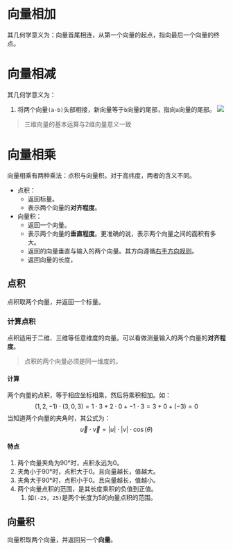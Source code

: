 # 向量相加
其几何学意义为：向量首尾相连，从第一个向量的起点，指向最后一个向量的终点。

# 向量相减
其几何学意义为：
1. 将两个向量`(a-b)`头部相接，新向量等于`b`向量的尾部，指向`a`向量的尾部。
![](Pasted%20image%2020230311161108.png)

> 三维向量的基本运算与2维向量意义一致 


# 向量相乘
向量相乘有两种乘法：点积与向量积。对于高纬度，两者的含义不同。
- 点积：
	- 返回标量。
	- 表示两个向量的**对齐程度**。
- 向量积：
	- 返回一个向量。
	- 表示两个向量的**垂直程度**。更准确的说，表示两个向量之间的面积有多大。
	- 返回的向量垂直与输入的两个向量。其方向遵循[右手方向规则](右手方向规则.md)。
	- 返回向量的长度，

## 点积
点积取两个向量，并返回一个标量。

### 计算点积
点积适用于二维、三维等任意维度的向量。可以看做测量输入的两个向量的**对齐程度**。
> 点积的两个向量必须是同一维度的。

#### 计算
两个向量的点积，等于相应坐标相乘，然后将乘积相加。如：
$$
(1, 2, -1) \cdot (3, 0, 3) = 1 \cdot 3 + 2 \cdot 0 + -1 \cdot 3 = 3 + 0 + (-3) = 0
$$
当知道两个向量的夹角时，其公式为：
$$
\vec{u} \cdot \vec{v} = \lvert u \rvert \cdot \lvert v \rvert \cdot \cos(\theta)
$$

#### 特点
1. 两个向量夹角为90°时，点积永远为0。
2. 夹角小于90°时，点积大于0。且向量越长，值越大。
3. 夹角大于90°时，点积小于0。且向量越长，值越小。
4. 两个向量点积的范围，是其长度乘积的负值到正值。
	1. 如`(-25, 25)`是两个长度为5的向量点积的范围。

## 向量积
向量积取两个向量，并返回另一个**向量**。


